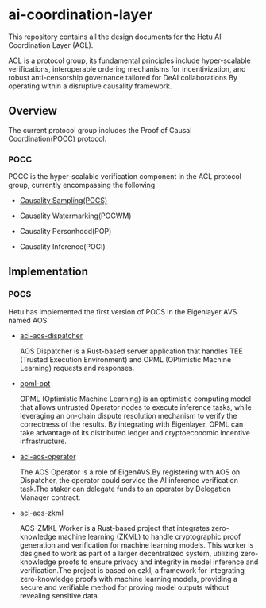 # ai-coordination-layer
This repository contains all the design documents for the Hetu AI Coordination Layer (ACL).  

ACL is a protocol group, its fundamental principles include hyper-scalable verifications, interoperable ordering mechanisms for incentivization, and robust anti-censorship governance tailored for DeAI collaborations By operating within a disruptive causality framework.

## Overview
The current protocol group includes the Proof of Causal Coordination(POCC) protocol.
### POCC
POCC is the hyper-scalable verification component in the ACL protocol group, currently encompassing the following
- [Causality Sampling(POCS)](https://github.com/hetu-project/ai-coordination-layer/blob/421c7ca8d628eaa21c3ad8b85d3014502f17d262/POCC/CausalitySampling.md)
  
- Causality Watermarking(POCWM)
- Causality Personhood(POP)
- Causality Inference(POCI)

## Implementation
### POCS
Hetu has implemented the first version of POCS in the Eigenlayer AVS named AOS.
- [acl-aos-dispatcher](https://github.com/hetu-project/acl-aos-dispatcher)

  AOS Dispatcher is a Rust-based server application that handles TEE (Trusted Execution Environment) and OPML (OPtimistic Machine Learning) requests and responses.

- [opml-opt](https://github.com/hetu-project/opml-opt)

  OPML (Optimistic Machine Learning) is an optimistic computing model that allows untrusted Operator nodes to execute inference tasks, while leveraging an on-chain dispute resolution mechanism to verify the correctness of the results. By integrating with Eigenlayer, OPML can take advantage of its distributed ledger and cryptoeconomic incentive infrastructure.

- [acl-aos-operator](https://github.com/hetu-project/acl-aos-operator)

  The AOS Operator is a role of EigenAVS.By registering with AOS on Dispatcher, the operator could service the AI inference verification task.The staker can delegate funds to an operator by Delegation Manager contract.

- [acl-aos-zkml](https://github.com/hetu-project/acl-aos-zmkl)

  AOS-ZMKL Worker is a Rust-based project that integrates zero-knowledge machine learning (ZKML) to handle cryptographic proof generation and verification for machine learning models. This worker is designed to work as part of a larger decentralized system, utilizing zero-knowledge proofs to ensure privacy and integrity in model inference and verification.The project is based on ezkl, a framework for integrating zero-knowledge proofs with machine learning models, providing a secure and verifiable method for proving model outputs without revealing sensitive data.
